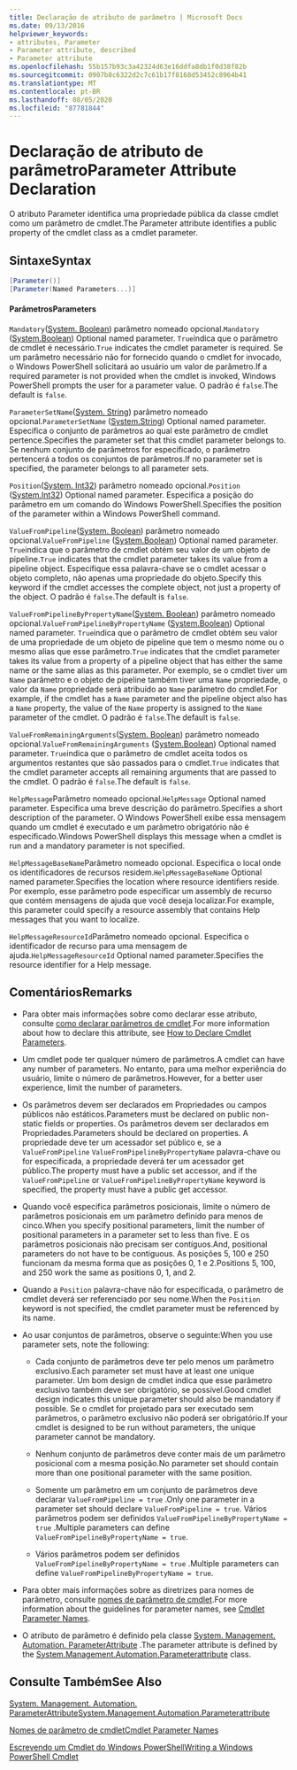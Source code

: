 ```yaml
---
title: Declaração de atributo de parâmetro | Microsoft Docs
ms.date: 09/13/2016
helpviewer_keywords:
- attributes, Parameter
- Parameter attribute, described
- Parameter attribute
ms.openlocfilehash: 55b157b93c3a42324d63e16ddfa8db1f0d38f82b
ms.sourcegitcommit: 0907b8c6322d2c7c61b17f8168d53452c8964b41
ms.translationtype: MT
ms.contentlocale: pt-BR
ms.lasthandoff: 08/05/2020
ms.locfileid: "87781844"
---
```

# <a name="parameter-attribute-declaration"></a><span data-ttu-id="77ae9-102">Declaração de atributo de parâmetro</span><span class="sxs-lookup"><span data-stu-id="77ae9-102">Parameter Attribute Declaration</span></span>

<span data-ttu-id="77ae9-103">O atributo Parameter identifica uma propriedade pública da classe cmdlet como um parâmetro de cmdlet.</span><span class="sxs-lookup"><span data-stu-id="77ae9-103">The Parameter attribute identifies a public property of the cmdlet class as a cmdlet parameter.</span></span>

## <a name="syntax"></a><span data-ttu-id="77ae9-104">Sintaxe</span><span class="sxs-lookup"><span data-stu-id="77ae9-104">Syntax</span></span>

```csharp
[Parameter()]
[Parameter(Named Parameters...)]
```

#### <a name="parameters"></a><span data-ttu-id="77ae9-105">Parâmetros</span><span class="sxs-lookup"><span data-stu-id="77ae9-105">Parameters</span></span>

<span data-ttu-id="77ae9-106">`Mandatory`([System. Boolean](/dotnet/api/System.Boolean)) parâmetro nomeado opcional.</span><span class="sxs-lookup"><span data-stu-id="77ae9-106">`Mandatory` ([System.Boolean](/dotnet/api/System.Boolean)) Optional named parameter.</span></span> <span data-ttu-id="77ae9-107">`True`indica que o parâmetro de cmdlet é necessário.</span><span class="sxs-lookup"><span data-stu-id="77ae9-107">`True` indicates the cmdlet parameter is required.</span></span> <span data-ttu-id="77ae9-108">Se um parâmetro necessário não for fornecido quando o cmdlet for invocado, o Windows PowerShell solicitará ao usuário um valor de parâmetro.</span><span class="sxs-lookup"><span data-stu-id="77ae9-108">If a required parameter is not provided when the cmdlet is invoked, Windows PowerShell prompts the user for a parameter value.</span></span> <span data-ttu-id="77ae9-109">O padrão é `false`.</span><span class="sxs-lookup"><span data-stu-id="77ae9-109">The default is `false`.</span></span>

<span data-ttu-id="77ae9-110">`ParameterSetName`([System. String](/dotnet/api/System.String)) parâmetro nomeado opcional.</span><span class="sxs-lookup"><span data-stu-id="77ae9-110">`ParameterSetName` ([System.String](/dotnet/api/System.String)) Optional named parameter.</span></span> <span data-ttu-id="77ae9-111">Especifica o conjunto de parâmetros ao qual este parâmetro de cmdlet pertence.</span><span class="sxs-lookup"><span data-stu-id="77ae9-111">Specifies the parameter set that this cmdlet parameter belongs to.</span></span> <span data-ttu-id="77ae9-112">Se nenhum conjunto de parâmetros for especificado, o parâmetro pertencerá a todos os conjuntos de parâmetros.</span><span class="sxs-lookup"><span data-stu-id="77ae9-112">If no parameter set is specified, the parameter belongs to all parameter sets.</span></span>

<span data-ttu-id="77ae9-113">`Position`([System. Int32](/dotnet/api/System.Int32)) parâmetro nomeado opcional.</span><span class="sxs-lookup"><span data-stu-id="77ae9-113">`Position` ([System.Int32](/dotnet/api/System.Int32)) Optional named parameter.</span></span> <span data-ttu-id="77ae9-114">Especifica a posição do parâmetro em um comando do Windows PowerShell.</span><span class="sxs-lookup"><span data-stu-id="77ae9-114">Specifies the position of the parameter within a Windows PowerShell command.</span></span>

<span data-ttu-id="77ae9-115">`ValueFromPipeline`([System. Boolean](/dotnet/api/System.Boolean)) parâmetro nomeado opcional.</span><span class="sxs-lookup"><span data-stu-id="77ae9-115">`ValueFromPipeline` ([System.Boolean](/dotnet/api/System.Boolean)) Optional named parameter.</span></span> <span data-ttu-id="77ae9-116">`True`indica que o parâmetro de cmdlet obtém seu valor de um objeto de pipeline.</span><span class="sxs-lookup"><span data-stu-id="77ae9-116">`True` indicates that the cmdlet parameter takes its value from a pipeline object.</span></span> <span data-ttu-id="77ae9-117">Especifique essa palavra-chave se o cmdlet acessar o objeto completo, não apenas uma propriedade do objeto.</span><span class="sxs-lookup"><span data-stu-id="77ae9-117">Specify this keyword if the cmdlet accesses the complete object, not just a property of the object.</span></span> <span data-ttu-id="77ae9-118">O padrão é `false`.</span><span class="sxs-lookup"><span data-stu-id="77ae9-118">The default is `false`.</span></span>

<span data-ttu-id="77ae9-119">`ValueFromPipelineByPropertyName`([System. Boolean](/dotnet/api/System.Boolean)) parâmetro nomeado opcional.</span><span class="sxs-lookup"><span data-stu-id="77ae9-119">`ValueFromPipelineByPropertyName` ([System.Boolean](/dotnet/api/System.Boolean)) Optional named parameter.</span></span> <span data-ttu-id="77ae9-120">`True`indica que o parâmetro de cmdlet obtém seu valor de uma propriedade de um objeto de pipeline que tem o mesmo nome ou o mesmo alias que esse parâmetro.</span><span class="sxs-lookup"><span data-stu-id="77ae9-120">`True` indicates that the cmdlet parameter takes its value from a property of a pipeline object that has either the same name or the same alias as this parameter.</span></span> <span data-ttu-id="77ae9-121">Por exemplo, se o cmdlet tiver um `Name` parâmetro e o objeto de pipeline também tiver uma `Name` propriedade, o valor da `Name` propriedade será atribuído ao `Name` parâmetro do cmdlet.</span><span class="sxs-lookup"><span data-stu-id="77ae9-121">For example, if the cmdlet has a `Name` parameter and the pipeline object also has a `Name` property, the value of the `Name` property is assigned to the `Name` parameter of the cmdlet.</span></span> <span data-ttu-id="77ae9-122">O padrão é `false`.</span><span class="sxs-lookup"><span data-stu-id="77ae9-122">The default is `false`.</span></span>

<span data-ttu-id="77ae9-123">`ValueFromRemainingArguments`([System. Boolean](/dotnet/api/System.Boolean)) parâmetro nomeado opcional.</span><span class="sxs-lookup"><span data-stu-id="77ae9-123">`ValueFromRemainingArguments` ([System.Boolean](/dotnet/api/System.Boolean)) Optional named parameter.</span></span> <span data-ttu-id="77ae9-124">`True`indica que o parâmetro de cmdlet aceita todos os argumentos restantes que são passados para o cmdlet.</span><span class="sxs-lookup"><span data-stu-id="77ae9-124">`True` indicates that the cmdlet parameter accepts all remaining arguments that are passed to the cmdlet.</span></span> <span data-ttu-id="77ae9-125">O padrão é `false`.</span><span class="sxs-lookup"><span data-stu-id="77ae9-125">The default is `false`.</span></span>

<span data-ttu-id="77ae9-126">`HelpMessage`Parâmetro nomeado opcional.</span><span class="sxs-lookup"><span data-stu-id="77ae9-126">`HelpMessage` Optional named parameter.</span></span> <span data-ttu-id="77ae9-127">Especifica uma breve descrição do parâmetro.</span><span class="sxs-lookup"><span data-stu-id="77ae9-127">Specifies a short description of the parameter.</span></span> <span data-ttu-id="77ae9-128">O Windows PowerShell exibe essa mensagem quando um cmdlet é executado e um parâmetro obrigatório não é especificado.</span><span class="sxs-lookup"><span data-stu-id="77ae9-128">Windows PowerShell displays this message when a cmdlet is run and a mandatory parameter is not specified.</span></span>

<span data-ttu-id="77ae9-129">`HelpMessageBaseName`Parâmetro nomeado opcional. Especifica o local onde os identificadores de recursos residem.</span><span class="sxs-lookup"><span data-stu-id="77ae9-129">`HelpMessageBaseName` Optional named parameter.Specifies the location where resource identifiers reside.</span></span> <span data-ttu-id="77ae9-130">Por exemplo, esse parâmetro pode especificar um assembly de recurso que contém mensagens de ajuda que você deseja localizar.</span><span class="sxs-lookup"><span data-stu-id="77ae9-130">For example, this parameter could specify a resource assembly that contains Help messages that you want to localize.</span></span>

<span data-ttu-id="77ae9-131">`HelpMessageResourceId`Parâmetro nomeado opcional. Especifica o identificador de recurso para uma mensagem de ajuda.</span><span class="sxs-lookup"><span data-stu-id="77ae9-131">`HelpMessageResourceId` Optional named parameter.Specifies the resource identifier for a Help message.</span></span>

## <a name="remarks"></a><span data-ttu-id="77ae9-132">Comentários</span><span class="sxs-lookup"><span data-stu-id="77ae9-132">Remarks</span></span>

- <span data-ttu-id="77ae9-133">Para obter mais informações sobre como declarar esse atributo, consulte [como declarar parâmetros de cmdlet](./how-to-declare-cmdlet-parameters.md).</span><span class="sxs-lookup"><span data-stu-id="77ae9-133">For more information about how to declare this attribute, see [How to Declare Cmdlet Parameters](./how-to-declare-cmdlet-parameters.md).</span></span>

- <span data-ttu-id="77ae9-134">Um cmdlet pode ter qualquer número de parâmetros.</span><span class="sxs-lookup"><span data-stu-id="77ae9-134">A cmdlet can have any number of parameters.</span></span> <span data-ttu-id="77ae9-135">No entanto, para uma melhor experiência do usuário, limite o número de parâmetros.</span><span class="sxs-lookup"><span data-stu-id="77ae9-135">However, for a better user experience, limit the number of parameters.</span></span>

- <span data-ttu-id="77ae9-136">Os parâmetros devem ser declarados em Propriedades ou campos públicos não estáticos.</span><span class="sxs-lookup"><span data-stu-id="77ae9-136">Parameters must be declared on public non-static fields or properties.</span></span> <span data-ttu-id="77ae9-137">Os parâmetros devem ser declarados em Propriedades.</span><span class="sxs-lookup"><span data-stu-id="77ae9-137">Parameters should be declared on properties.</span></span> <span data-ttu-id="77ae9-138">A propriedade deve ter um acessador set público e, se a `ValueFromPipeline` `ValueFromPipelineByPropertyName` palavra-chave ou for especificada, a propriedade deverá ter um acessador get público.</span><span class="sxs-lookup"><span data-stu-id="77ae9-138">The property must have a public set accessor, and if the `ValueFromPipeline` or `ValueFromPipelineByPropertyName` keyword is specified, the property must have a public get accessor.</span></span>

- <span data-ttu-id="77ae9-139">Quando você especifica parâmetros posicionais, limite o número de parâmetros posicionais em um parâmetro definido para menos de cinco.</span><span class="sxs-lookup"><span data-stu-id="77ae9-139">When you specify positional parameters,  limit the number of positional parameters in a parameter set to less than five.</span></span> <span data-ttu-id="77ae9-140">E os parâmetros posicionais não precisam ser contíguos.</span><span class="sxs-lookup"><span data-stu-id="77ae9-140">And, positional parameters do not have to be contiguous.</span></span> <span data-ttu-id="77ae9-141">As posições 5, 100 e 250 funcionam da mesma forma que as posições 0, 1 e 2.</span><span class="sxs-lookup"><span data-stu-id="77ae9-141">Positions 5, 100, and 250 work the same as positions 0, 1, and 2.</span></span>

- <span data-ttu-id="77ae9-142">Quando a `Position` palavra-chave não for especificada, o parâmetro de cmdlet deverá ser referenciado por seu nome.</span><span class="sxs-lookup"><span data-stu-id="77ae9-142">When the `Position` keyword is not specified, the cmdlet parameter must be referenced by its name.</span></span>

- <span data-ttu-id="77ae9-143">Ao usar conjuntos de parâmetros, observe o seguinte:</span><span class="sxs-lookup"><span data-stu-id="77ae9-143">When you use parameter sets, note the following:</span></span>

  - <span data-ttu-id="77ae9-144">Cada conjunto de parâmetros deve ter pelo menos um parâmetro exclusivo.</span><span class="sxs-lookup"><span data-stu-id="77ae9-144">Each parameter set must have at least one unique parameter.</span></span> <span data-ttu-id="77ae9-145">Um bom design de cmdlet indica que esse parâmetro exclusivo também deve ser obrigatório, se possível.</span><span class="sxs-lookup"><span data-stu-id="77ae9-145">Good cmdlet design indicates this unique parameter should also be mandatory if possible.</span></span> <span data-ttu-id="77ae9-146">Se o cmdlet for projetado para ser executado sem parâmetros, o parâmetro exclusivo não poderá ser obrigatório.</span><span class="sxs-lookup"><span data-stu-id="77ae9-146">If your cmdlet is designed to be run without parameters, the unique parameter cannot be mandatory.</span></span>

  - <span data-ttu-id="77ae9-147">Nenhum conjunto de parâmetros deve conter mais de um parâmetro posicional com a mesma posição.</span><span class="sxs-lookup"><span data-stu-id="77ae9-147">No parameter set should contain more than one positional parameter with the same position.</span></span>

  - <span data-ttu-id="77ae9-148">Somente um parâmetro em um conjunto de parâmetros deve declarar `ValueFromPipeline = true` .</span><span class="sxs-lookup"><span data-stu-id="77ae9-148">Only one parameter in a parameter set should declare `ValueFromPipeline = true`.</span></span> <span data-ttu-id="77ae9-149">Vários parâmetros podem ser definidos `ValueFromPipelineByPropertyName = true` .</span><span class="sxs-lookup"><span data-stu-id="77ae9-149">Multiple parameters can define `ValueFromPipelineByPropertyName = true`.</span></span>

  - <span data-ttu-id="77ae9-150">Vários parâmetros podem ser definidos `ValueFromPipelineByPropertyName = true` .</span><span class="sxs-lookup"><span data-stu-id="77ae9-150">Multiple parameters can define `ValueFromPipelineByPropertyName = true`.</span></span>

- <span data-ttu-id="77ae9-151">Para obter mais informações sobre as diretrizes para nomes de parâmetro, consulte [nomes de parâmetro de cmdlet](standard-cmdlet-parameter-names-and-types.md).</span><span class="sxs-lookup"><span data-stu-id="77ae9-151">For more information about the guidelines for parameter names, see [Cmdlet Parameter Names](standard-cmdlet-parameter-names-and-types.md).</span></span>

- <span data-ttu-id="77ae9-152">O atributo de parâmetro é definido pela classe [System. Management. Automation. ParameterAttribute](/dotnet/api/System.Management.Automation.ParameterAttribute) .</span><span class="sxs-lookup"><span data-stu-id="77ae9-152">The parameter attribute is defined by the [System.Management.Automation.Parameterattribute](/dotnet/api/System.Management.Automation.ParameterAttribute) class.</span></span>

## <a name="see-also"></a><span data-ttu-id="77ae9-153">Consulte Também</span><span class="sxs-lookup"><span data-stu-id="77ae9-153">See Also</span></span>

[<span data-ttu-id="77ae9-154">System. Management. Automation. ParameterAttribute</span><span class="sxs-lookup"><span data-stu-id="77ae9-154">System.Management.Automation.Parameterattribute</span></span>](/dotnet/api/System.Management.Automation.ParameterAttribute)

[<span data-ttu-id="77ae9-155">Nomes de parâmetro de cmdlet</span><span class="sxs-lookup"><span data-stu-id="77ae9-155">Cmdlet Parameter Names</span></span>](standard-cmdlet-parameter-names-and-types.md)

[<span data-ttu-id="77ae9-156">Escrevendo um Cmdlet do Windows PowerShell</span><span class="sxs-lookup"><span data-stu-id="77ae9-156">Writing a Windows PowerShell Cmdlet</span></span>](./writing-a-windows-powershell-cmdlet.md)
